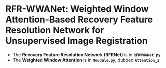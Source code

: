 # RFR-WWANet: Weighted Window Attention-Based Recovery Feature Resolution Network for Unsupervised Image Registration

+ The **Recovery Feature Resolution Network (RFRNet)** is in **`RFRWWANet.py`**
+ The **Weighted Window Attention** is in **`Moudule.py`**, dubbed **`Attention_1`**
